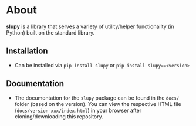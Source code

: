# About
**slupy** is a library that serves a variety of utility/helper functionality (in Python) built on the standard library.

## Installation
- Can be installed via `pip install slupy` or `pip install slupy==<version>`

## Documentation
- The documentation for the `slupy` package can be found in the `docs/` folder (based on the version). You can view the respective HTML file (`docs/version-xxx/index.html`) in your browser after cloning/downloading this repository.


